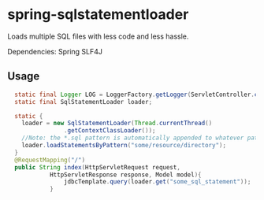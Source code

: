 # spring-sqlstatementloader
Loads multiple SQL files with less code and less hassle.

Dependencies:
  Spring
  SLF4J

## Usage

```java
  static final Logger LOG = LoggerFactory.getLogger(ServletController.class);
  static final SqlStatementLoader loader;

  static {
    loader = new SqlStatementLoader(Thread.currentThread()
				.getContextClassLoader());
    //Note: the *.sql pattern is automatically appended to whatever pattern you provide.
    loader.loadStatementsByPattern("some/resource/directory");
  }
  @RequestMapping("/")
  public String index(HttpServletRequest request,
			HttpServletResponse response, Model model){
			    jdbcTemplate.query(loader.get("some_sql_statement"));
			}
```
